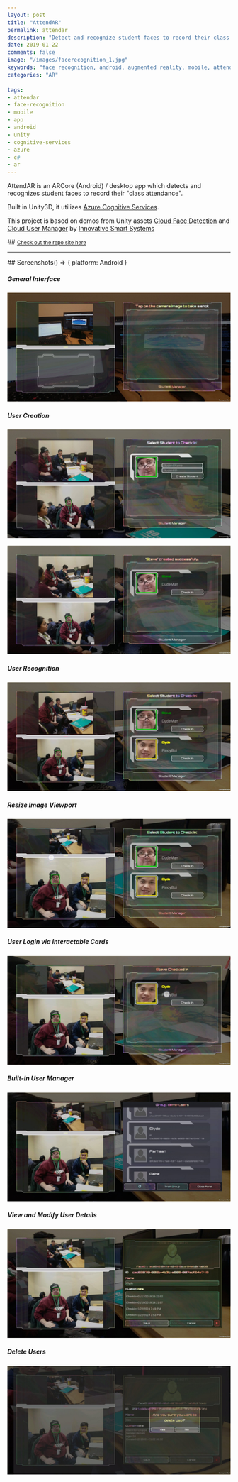 ```yaml
---
layout: post
title: "AttendAR"
permalink: attendar
description: "Detect and recognize student faces to record their class attendance"
date: 2019-01-22
comments: false
image: "/images/facerecognition_1.jpg"
keywords: "face recognition, android, augmented reality, mobile, attendar, ar, arcore, cognitive services, microsoft, azure, unity, c#"
categories: "AR"

tags:
- attendar
- face-recognition
- mobile
- app
- android
- unity
- cognitive-services
- azure
- c#
- ar
---
```


<p style="margin-top: 10px">
  AttendAR is an ARCore (Android) / desktop app which detects and recognizes student faces to record their "class attendance".
</p>
<p>
  Built in Unity3D, it utilizes <a href="https://azure.microsoft.com/en-us/services/cognitive-services/directory/" target="_blank" >Azure Cognitive Services</a>.
</p>
<p>
  This project is based on demos from Unity assets <a href="https://assetstore.unity.com/packages/tools/ai/cloud-face-detection-54489" target="_blank">Cloud Face Detection</a> and <a href="https://assetstore.unity.com/packages/tools/ai/cloud-user-manager-61391" target="_blank">Cloud User Manager</a> by <a href="https://assetstore.unity.com/publishers/18913" target="_blank">Innovative Smart Systems</a>
</p>
## <small><a href="https://thatxrguy.com/AttendAR/" target="_blank">Check out the repo site here</a></small>
<hr>
<!-- Include Video Walktrhough -->
## Screenshots() => { platform: Android }
<h5>General Interface</h5>

![Interface](/Screenshots/Screenshot_20190122-154856_AttendAR.jpg?raw=true "Interface")

<h5>User Creation</h5>

![User Creation](/Screenshots/Screenshot_20190122-155004_AttendAR.jpg?raw=true "User Creation")

![User Creation Confirmation](/Screenshots/Screenshot_20190122-155049_AttendAR.jpg?raw=true "User Creation Confirmation")

<h5>User Recognition</h5>

![User Recognition](/Screenshots/Screenshot_20190122-155138_AttendAR.jpg?raw=true "User Recognition")

<h5>Resize Image Viewport</h5>

![Resize Image Viewport](/Screenshots/Screenshot_20190122-155229_AttendAR.jpg?raw=true "Resize Image Viewport")

<h5>User Login via Interactable Cards</h5>

![User Login](/Screenshots/Screenshot_20190122-155302_AttendAR.jpg?raw=true "User Login")

<h5>Built-In User Manager</h5>

![User Manager](/Screenshots/Screenshot_20190122-155332_AttendAR.jpg?raw=true "User Manager")

<h5>View and Modify User Details</h5>

![User Details](/Screenshots/Screenshot_20190122-155458_AttendAR.jpg?raw=true "User Details")

<h5>Delete Users</h5>

![Delete User](/Screenshots/Screenshot_20190122-155531_AttendAR.jpg?raw=true "Delete User")
